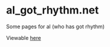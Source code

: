 # al_got_rhythm.net
Some pages for al (who has got rhythm)

Viewable [here](https://www.al-got-rhythm.net)

